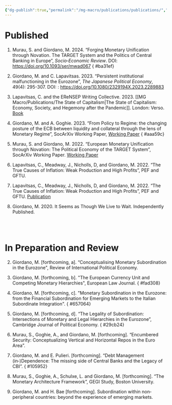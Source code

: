 ```yaml
---
{"dg-publish":true,"permalink":"/mg-macro/publications/publications/","created":"2023-12-11T21:26:37.391+00:00","updated":"2024-03-26T13:36:43.850+00:00"}
---
```



# Published

1. Murau, S. and Giordano, M. 2024. “Forging Monetary Unification through Novation. The TARGET System and the Politics of Central Banking in Europe”, *Socio‐Economic Review*. DOI: https://doi.org/10.1093/ser/mwad067
{ #ba31ef}

2. Giordano, M. and C. Lapavitsas. 2023. “Persistent institutional malfunctioning in the Eurozone”, *The Japanese Political Economy*, 49(4): 295-307. DOI: : https://doi.org/10.1080/2329194X.2023.2289883
3. Lapavitsas, C. and the EReNSEP Writing Collective. 2023. [[MG Macro/Publications/The State of Capitalism\|The State of Capitalism: Economy, Society, and Hegemony after the Pandemic]]. London: Verso. [Book](https://www.versobooks.com/en-gb/products/2727-the-state-of-capitalism)
4. Giordano, M. and A. Goghie. 2023. “From Policy to Regime: the changing posture of the ECB between liquidity and collateral through the lens of Monetary Regime”, SocArXiv Working Paper, [Working Paper](https://doi.org/10.31235/osf.io/rw3ms)
{ #aaa59c}

5. Murau, S. and Giordano, M. 2022. “European Monetary Unification through Novation: The Political Economy of the TARGET System”, SocArXiv Working Paper. [Working Paper](https://osf.io/preprints/socarxiv/k3nbh)
6. Lapavitsas, C., Meadway, J., Nicholls, D, and Giordano, M. 2022. “The True Causes of Inflation: Weak Production and High Profits”, PEF and GFTU.
7.  Lapavitsas, C., Meadway, J., Nicholls, D, and Giordano, M. 2022. “The True Causes of Inflation: Weak Production and High Profits”, PEF and GFTU. [Publication](https://www.nautilusint.org/globalassets/public-resources/pdfs/the_real_causes_of_inflation_gftu.pdf)
8. Giordano, M. 2020. It Seems as Though We Live to Wait. Independently Published.



<br />
<br />

# In Preparation and Review


2. Giordano, M. [forthcoming, a]. “Conceptualising Monetary Subordination in the Eurozone", Review of International Political Economy.
3. Giordano, M. [forthcoming, b]. "The European Currency Unit and Competing Monetary Hierarchies", European Law Journal.
{ #fad308}

4. Giordano, M. [forthcoming, c]. "Monetary Subordination in the Eurozone: from the Financial Subordination for Emerging Markets to the Italian Subordinate Integration".
{ #657064}

5. Giordano, M. [forthcoming, d]. “The Legality of Subordination: Intersections of Monetary and Legal Hierarchies in the Eurozone”, Cambridge Journal of Political Economy.
{ #29cb24}

6. Murau, S., Goghie, A., and Giordano, M. [forthcoming]. “Encumbered Security: Conceptualizing Vertical and Horizontal Repos in the Euro Area”.
7. Giordano, M. and E. Pulieri. [forthcoming]. “Debt Management (in‐)Dependence: The missing side of Central Banks and the Legacy of CBI”.
{ #105952}

8. Murau, S., Goghie, A., Schulxe, L. and Giordano, M. [forthcoming]. “The Monetary Architecture Framework”, GEGI Study, Boston University.
9. Giordano, M. and H. Bae [forthcoming]. Subordination within non‐peripheral countries: beyond the experience of emerging markets.


